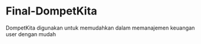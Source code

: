 # Final-DompetKita
DompetKita digunakan untuk memudahkan dalam memanajemen keuangan user dengan mudah

